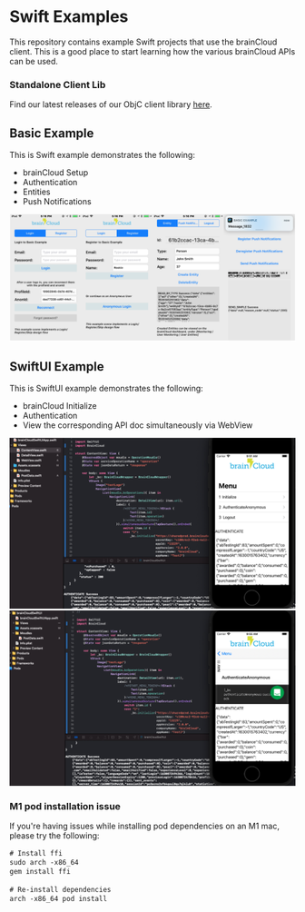 # Swift Examples

This repository contains example Swift projects that use the brainCloud client. This is a good place to start learning how the various brainCloud APIs can be used.

### Standalone Client Lib

Find our latest releases of our ObjC client library [here](https://github.com/getbraincloud/braincloud-objc).

## Basic Example

This is Swift example demonstrates the following:

- brainCloud Setup
- Authentication
- Entities
- Push Notifications

![Basic](screenshots/Basic.png?raw=true "Basic")

## SwiftUI Example

This is SwiftUI example demonstrates the following:

- brainCloud Initialize
- Authentication
- View the corresponding API doc simultaneously via WebView

![SwiftUIe2](screenshots/SwiftUI2.png?raw=true "SwiftUIe2")
![SwiftUIe1](screenshots/SwiftUI1.png?raw=true "SwiftUIe1")

### M1 pod installation issue
If you're having issues while installing pod dependencies on an M1 mac, please try the following:
```shell
# Install ffi
sudo arch -x86_64
gem install ffi

# Re-install dependencies
arch -x86_64 pod install
```
